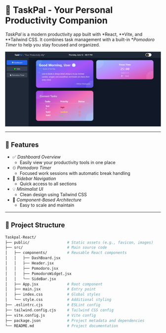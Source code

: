 # 🧠 TaskPal - Your Personal Productivity Companion

*TaskPal* is a modern productivity app built with *React, **Vite, and **Tailwind CSS. It combines task management with a built-in **Pomodoro Timer* to help you stay focused and organized.

![TaskPal UI Preview](./src/assets/ss.jpg) <!-- Replace with actual screenshot -->

---

## 🚀 Features

- ✅ *Dashboard Overview*
  - Easily view your productivity tools in one place
- ⏲ *Pomodoro Timer*
  - Focused work sessions with automatic break handling
- 🧭 *Sidebar Navigation*
  - Quick access to all sections
- 💡 *Minimalist UI*
  - Clean design using Tailwind CSS
- 🔧 *Component-Based Architecture*
  - Easy to scale and maintain

---

## 📁 Project Structure
``` Bash
Taskpal-React/
├── public/                 # Static assets (e.g., favicon, images)
├── src/                    # Main source code
│   ├── components/         # Reusable React components
│   │   ├── DashBoard.jsx
│   │   ├── Header.jsx
│   │   ├── Pomodoro.jsx
│   │   ├── PomodoroWidget.jsx
│   │   └── SideBar.jsx
│   ├── App.jsx             # Root component
│   ├── main.jsx            # Entry point
│   ├── index.css           # Global styles
│   └── style.css           # Additional styling
├── .eslintrc.cjs           # ESLint config
├── tailwind.config.cjs     # Tailwind CSS config
├── vite.config.js          # Vite config
├── package.json            # Project metadata and dependencies
└── README.md               # Project documentation